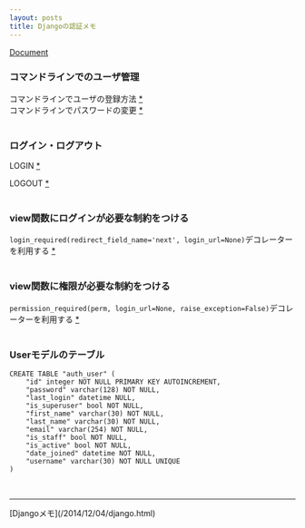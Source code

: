 ```yaml
---
layout: posts
title: Djangoの認証メモ 
---
```

[Document](https://docs.djangoproject.com/en/stable/topics/auth/)  

### コマンドラインでのユーザ管理
コマンドラインでユーザの登録方法 [\*](https://docs.djangoproject.com/en/stable/topics/auth/default/#creating-users)  
コマンドラインでパスワードの変更 [\*](https://docs.djangoproject.com/en/1.9/topics/auth/default/#changing-passwords)  
<br>

### ログイン・ログアウト
LOGIN [\*](https://docs.djangoproject.com/en/1.9/topics/auth/default/#how-to-log-a-user-in)  

LOGOUT [\*](https://docs.djangoproject.com/en/1.9/topics/auth/default/#how-to-log-a-user-out)  
<br>

### view関数にログインが必要な制約をつける
`login_required(redirect_field_name='next', login_url=None)`デコレーターを利用する [\*](https://docs.djangoproject.com/en/1.9/topics/auth/default/#django.contrib.auth.decorators.login_required)  
<br>

###  view関数に権限が必要な制約をつける
`permission_required(perm, login_url=None, raise_exception=False)`デコレーターを利用する [\*](https://docs.djangoproject.com/en/1.9/topics/auth/default/#django.contrib.auth.decorators.login_required)  
<br>

### Userモデルのテーブル

```
CREATE TABLE "auth_user" (
    "id" integer NOT NULL PRIMARY KEY AUTOINCREMENT,
    "password" varchar(128) NOT NULL,
    "last_login" datetime NULL,
    "is_superuser" bool NOT NULL,
    "first_name" varchar(30) NOT NULL,
    "last_name" varchar(30) NOT NULL,
    "email" varchar(254) NOT NULL,
    "is_staff" bool NOT NULL,
    "is_active" bool NOT NULL,
    "date_joined" datetime NOT NULL,
    "username" varchar(30) NOT NULL UNIQUE
)
```

<br/>
<hr/>
[Djangoメモ](/2014/12/04/django.html)
